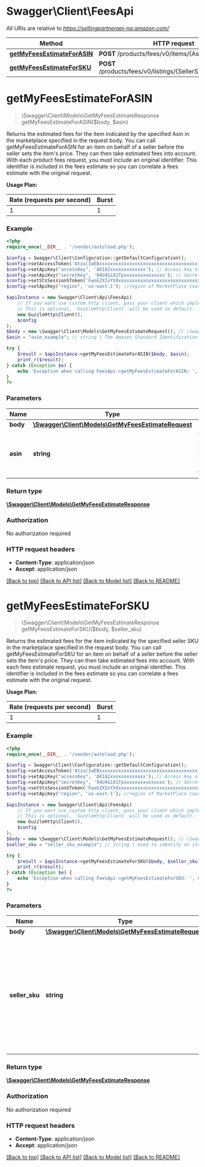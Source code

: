 # Swagger\Client\FeesApi

All URIs are relative to *https://sellingpartnerapi-na.amazon.com/*

Method | HTTP request | Description
------------- | ------------- | -------------
[**getMyFeesEstimateForASIN**](FeesApi.md#getmyfeesestimateforasin) | **POST** /products/fees/v0/items/{Asin}/feesEstimate | 
[**getMyFeesEstimateForSKU**](FeesApi.md#getmyfeesestimateforsku) | **POST** /products/fees/v0/listings/{SellerSKU}/feesEstimate | 

# **getMyFeesEstimateForASIN**
> \Swagger\Client\Models\GetMyFeesEstimateResponse getMyFeesEstimateForASIN($body, $asin)



Returns the estimated fees for the item indicated by the specified Asin in the marketplace specified in the request body.  You can call getMyFeesEstimateForASIN for an item on behalf of a seller before the seller sets the item's price. They can then take estimated fees into account. With each product fees request, you must include an original identifier. This identifier is included in the fees estimate so you can correlate a fees estimate with the original request.  

**Usage Plan:**

| Rate (requests per second) | Burst |
| ---- | ---- |
| 1 | 1 |  For more information, see \"Usage Plans and Rate Limits\" in the Selling Partner API documentation.

### Example
```php
<?php
require_once(__DIR__ . '/vendor/autoload.php');

$config = Swagger\Client\Configuration::getDefaultConfiguration();
$config->setAccessToken('Atza|IwEBxxxxxxxxxxxxxxxxxxxxxxxxxxxxxxxxxxxx'); //access token of Selling Partner
$config->setApiKey("accessKey", 'AKIA2xxxxxxxxxxxxx'); // Access Key of AWS STS
$config->setApiKey("secretKey", '94U4Gi81Tpxxxxxxxxxxxxxxx'); // Secret Key of AWS STS
$config->setStsSessionSToken('FwoGZXIvYXdxxxxxxxxxxxxxxxxxxxxxxxxxxxxxxxx'); // Session Token of AWS STS
$config->setApiKey("region", 'us-east-1'); //region of MarketPlace country

$apiInstance = new Swagger\Client\Api\FeesApi(
    // If you want use custom http client, pass your client which implements `GuzzleHttp\ClientInterface`.
    // This is optional, `GuzzleHttp\Client` will be used as default.
    new GuzzleHttp\Client(),
    $config
);
$body = new \Swagger\Client\Models\GetMyFeesEstimateRequest(); // \Swagger\Client\Models\GetMyFeesEstimateRequest | 
$asin = "asin_example"; // string | The Amazon Standard Identification Number (ASIN) of the item.

try {
    $result = $apiInstance->getMyFeesEstimateForASIN($body, $asin);
    print_r($result);
} catch (Exception $e) {
    echo 'Exception when calling FeesApi->getMyFeesEstimateForASIN: ', $e->getMessage(), PHP_EOL;
}
?>
```

### Parameters

Name | Type | Description  | Notes
------------- | ------------- | ------------- | -------------
 **body** | [**\Swagger\Client\Models\GetMyFeesEstimateRequest**](../Model/GetMyFeesEstimateRequest.md)|  |
 **asin** | **string**| The Amazon Standard Identification Number (ASIN) of the item. |

### Return type

[**\Swagger\Client\Models\GetMyFeesEstimateResponse**](../Model/GetMyFeesEstimateResponse.md)

### Authorization

No authorization required

### HTTP request headers

 - **Content-Type**: application/json
 - **Accept**: application/json

[[Back to top]](#) [[Back to API list]](../../README.md#documentation-for-api-endpoints) [[Back to Model list]](../../README.md#documentation-for-models) [[Back to README]](../../README.md)

# **getMyFeesEstimateForSKU**
> \Swagger\Client\Models\GetMyFeesEstimateResponse getMyFeesEstimateForSKU($body, $seller_sku)



Returns the estimated fees for the item indicated by the specified seller SKU in the marketplace specified in the request body.  You can call getMyFeesEstimateForSKU for an item on behalf of a seller before the seller sets the item's price. They can then take estimated fees into account. With each fees estimate request, you must include an original identifier. This identifier is included in the fees estimate so you can correlate a fees estimate with the original request.  

**Usage Plan:**

| Rate (requests per second) | Burst |
| ---- | ---- |
| 1 | 1 |  For more information, see \"Usage Plans and Rate Limits\" in the Selling Partner API documentation.

### Example
```php
<?php
require_once(__DIR__ . '/vendor/autoload.php');

$config = Swagger\Client\Configuration::getDefaultConfiguration();
$config->setAccessToken('Atza|IwEBxxxxxxxxxxxxxxxxxxxxxxxxxxxxxxxxxxxx'); //access token of Selling Partner
$config->setApiKey("accessKey", 'AKIA2xxxxxxxxxxxxx'); // Access Key of AWS STS
$config->setApiKey("secretKey", '94U4Gi81Tpxxxxxxxxxxxxxxx'); // Secret Key of AWS STS
$config->setStsSessionSToken('FwoGZXIvYXdxxxxxxxxxxxxxxxxxxxxxxxxxxxxxxxx'); // Session Token of AWS STS
$config->setApiKey("region", 'us-east-1'); //region of MarketPlace country

$apiInstance = new Swagger\Client\Api\FeesApi(
    // If you want use custom http client, pass your client which implements `GuzzleHttp\ClientInterface`.
    // This is optional, `GuzzleHttp\Client` will be used as default.
    new GuzzleHttp\Client(),
    $config
);
$body = new \Swagger\Client\Models\GetMyFeesEstimateRequest(); // \Swagger\Client\Models\GetMyFeesEstimateRequest | 
$seller_sku = "seller_sku_example"; // string | Used to identify an item in the given marketplace. SellerSKU is qualified by the seller's SellerId, which is included with every operation that you submit.

try {
    $result = $apiInstance->getMyFeesEstimateForSKU($body, $seller_sku);
    print_r($result);
} catch (Exception $e) {
    echo 'Exception when calling FeesApi->getMyFeesEstimateForSKU: ', $e->getMessage(), PHP_EOL;
}
?>
```

### Parameters

Name | Type | Description  | Notes
------------- | ------------- | ------------- | -------------
 **body** | [**\Swagger\Client\Models\GetMyFeesEstimateRequest**](../Model/GetMyFeesEstimateRequest.md)|  |
 **seller_sku** | **string**| Used to identify an item in the given marketplace. SellerSKU is qualified by the seller&#x27;s SellerId, which is included with every operation that you submit. |

### Return type

[**\Swagger\Client\Models\GetMyFeesEstimateResponse**](../Model/GetMyFeesEstimateResponse.md)

### Authorization

No authorization required

### HTTP request headers

 - **Content-Type**: application/json
 - **Accept**: application/json

[[Back to top]](#) [[Back to API list]](../../README.md#documentation-for-api-endpoints) [[Back to Model list]](../../README.md#documentation-for-models) [[Back to README]](../../README.md)

